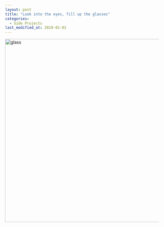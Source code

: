 ```yaml
---
layout: post
title: "Look into the eyes, fill up the glasses"
categories:
  - Side Projects
last_modified_at: 2019-01-01
---
```




<img style="width:600px" alt = "glass" src="{{site.baseurl}}/assets/img/drawings/glass.png">
